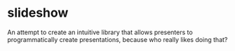 # slideshow
An attempt to create an intuitive library that allows presenters to 
programmatically create presentations, because who really likes doing that?